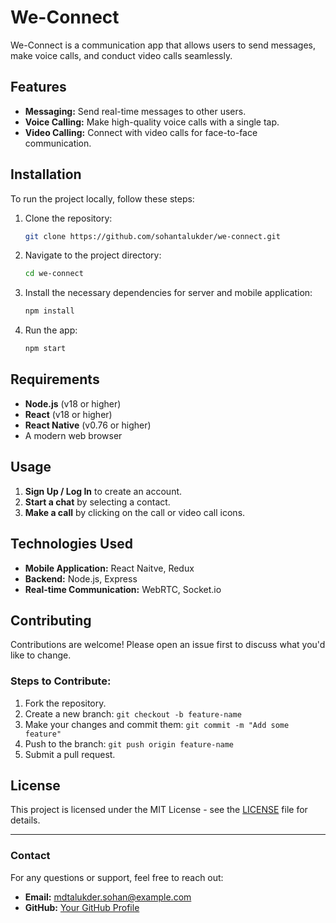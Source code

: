 # We-Connect

We-Connect is a communication app that allows users to send messages, make voice calls, and conduct video calls seamlessly.

## Features

- **Messaging:** Send real-time messages to other users.
- **Voice Calling:** Make high-quality voice calls with a single tap.
- **Video Calling:** Connect with video calls for face-to-face communication.

## Installation

To run the project locally, follow these steps:

1. Clone the repository:

   ```bash
   git clone https://github.com/sohantalukder/we-connect.git
   ```

2. Navigate to the project directory:

   ```bash
   cd we-connect
   ```

3. Install the necessary dependencies for server and mobile application:

   ```bash
   npm install
   ```

4. Run the app:

   ```bash
   npm start
   ```

## Requirements

- **Node.js** (v18 or higher)
- **React** (v18 or higher)
- **React Native** (v0.76 or higher)
- A modern web browser

## Usage

1. **Sign Up / Log In** to create an account.
2. **Start a chat** by selecting a contact.
3. **Make a call** by clicking on the call or video call icons.

## Technologies Used

- **Mobile Application:** React Naitve, Redux
- **Backend:** Node.js, Express
- **Real-time Communication:** WebRTC, Socket.io

## Contributing

Contributions are welcome! Please open an issue first to discuss what you'd like to change.

### Steps to Contribute:
1. Fork the repository.
2. Create a new branch: `git checkout -b feature-name`
3. Make your changes and commit them: `git commit -m "Add some feature"`
4. Push to the branch: `git push origin feature-name`
5. Submit a pull request.

## License

This project is licensed under the MIT License - see the [LICENSE](LICENSE) file for details.

---

### Contact

For any questions or support, feel free to reach out:

- **Email:** mdtalukder.sohan@example.com
- **GitHub:** [Your GitHub Profile](https://github.com/sohantalukder)
